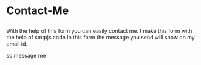 # Contact-Me<p>
With the help of this form you can easily contact me.
I make this form with the help of smtpjs code 
In this form the message you send  will show on my email id.</p>
so message me 

